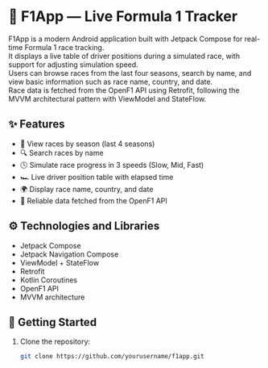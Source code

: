 # 🏁 F1App — Live Formula 1 Tracker

F1App is a modern Android application built with Jetpack Compose for real-time Formula 1 race tracking.  
It displays a live table of driver positions during a simulated race, with support for adjusting simulation speed.  
Users can browse races from the last four seasons, search by name, and view basic information such as race name, country, and date.  
Race data is fetched from the OpenF1 API using Retrofit, following the MVVM architectural pattern with ViewModel and StateFlow.

## ✨ Features

- 📅 View races by season (last 4 seasons)
- 🔍 Search races by name
- 🕓 Simulate race progress in 3 speeds (Slow, Mid, Fast)
- 🏎️ Live driver position table with elapsed time
- 🌍 Display race name, country, and date
- 🔧 Reliable data fetched from the OpenF1 API

## ⚙️ Technologies and Libraries

- Jetpack Compose
- Jetpack Navigation Compose
- ViewModel + StateFlow
- Retrofit
- Kotlin Coroutines
- OpenF1 API
- MVVM architecture

## 🚀 Getting Started

1. Clone the repository:
   ```bash
   git clone https://github.com/yourusername/f1app.git
